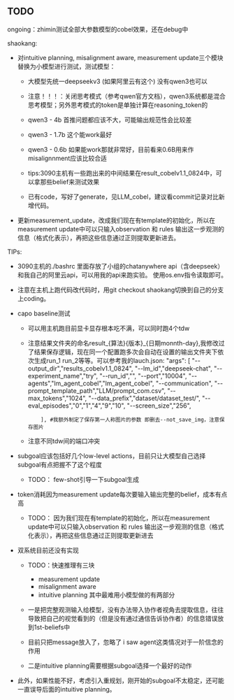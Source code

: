 ## TODO

ongoing：zhimin测试全部大参数模型的cobel效果，还在debug中

shaokang:
- 对intuitive planning, misalignment aware, measurement update三个模块替换为小模型进行测试，测试模型：
  - 大模型先统一deepseekv3 (如果阿里云有这个) 没有qwen3也可以
  - 注意！！！：关闭思考模式（参考qwen官方文档），qwen3系统都是混合思考模型；另外思考模式的token是单独计算在reasoning_token的
  - qwen3 - 4b 首推问题都应该不大，可能输出规范性会比较差
  - qwen3 - 1.7b 这个能work最好
  - qwen3 - 0.6b 如果能work那就非常好，目前看来0.6B用来作misalignnment应该比较合适
  - tips:3090主机有一些跑出来的中间结果在result_cobelv1.1_0824中，可以拿那些belief来测试效果

  - 已有code，写好了generate，见LLM_cobel，建议看commit记录对比新增代码。

- 更新measurement_update，改成我们现在有template的初始化，所以在measurement update中可以只输入observation 和 rules 输出这一步观测的信息（格式化表示），再把这些信息通过正则提取更新进去。


TIPs:
- 3090主机的./bashrc 里面存放了小组的chatanywhere api（含deepseek）和我自己的阿里云api，可以用我的api来跑实验。 使用os.env指令读取即可。
- 注意在主机上跑代码改代码时，用git checkout shaokang切换到自己的分支上coding。

- capo baseline测试
  - 可以用主机跑目前显卡显存根本吃不满，可以同时跑4个tdw
  - 注意结果文件夹的命名result_{算法}{版本}_{日期monnth-day},我修改过了结果保存逻辑，现在同一个配置跑多次会自动在设置的输出文件夹下依次生成run_1 run_2等等。可以参考我的lauch.json:
  "args": [
                "--output_dir","results_cobelv1.1_0824",
                "--lm_id","deepseek-chat",
                "--experiment_name","try",
                "--run_id","",
                "--port","10004",
                "--agents","lm_agent_cobel","lm_agent_cobel",
                "--communication",
                "--prompt_template_path","LLM/prompt_com.csv",
                "--max_tokens","1024",
                "--data_prefix","dataset/dataset_test/",
                "--eval_episodes","0","1","4","9","10",
                "--screen_size","256",
                
            ], #我额外制定了保存第一人称图片的参数 即删去--not_save_img，注意保存图片
  - 注意不同tdw间的端口冲突




- subgoal应该包括好几个low-level actions，目前只让大模型自己选择subgoal有点把握不了这个程度
  - TODO： few-shot引导一下subgoal生成
- token消耗因为measurement update每次要输入输出完整的belief，成本有点高
  - TODO： 因为我们现在有template的初始化，所以在measurement update中可以只输入observation 和 rules 输出这一步观测的信息（格式化表示），再把这些信息通过正则提取更新进去
- 双系统目前还没有实现
  - TODO：快速推理有三块
    - measurement update
    - misalignment aware
    - intuitive planning
  其中最难用小模型做的有两部分
  - 一是把完整观测输入给模型，没有办法带入协作者视角去提取信息，往往导致把自己的视觉看到的（但是没有通过通信告诉协作者）的信息错误放到1st-beliefs中
  - 目前只把message放入了，忽略了 i saw agent这类情况对于一阶信念的作用

  - 二是intuitive planning需要根据subgoal选择一个最好的动作


- 此外，如果性能不好，考虑引入重规划，刚开始的subgoal不太稳定，还可能一直误导后面的intuitive planning。